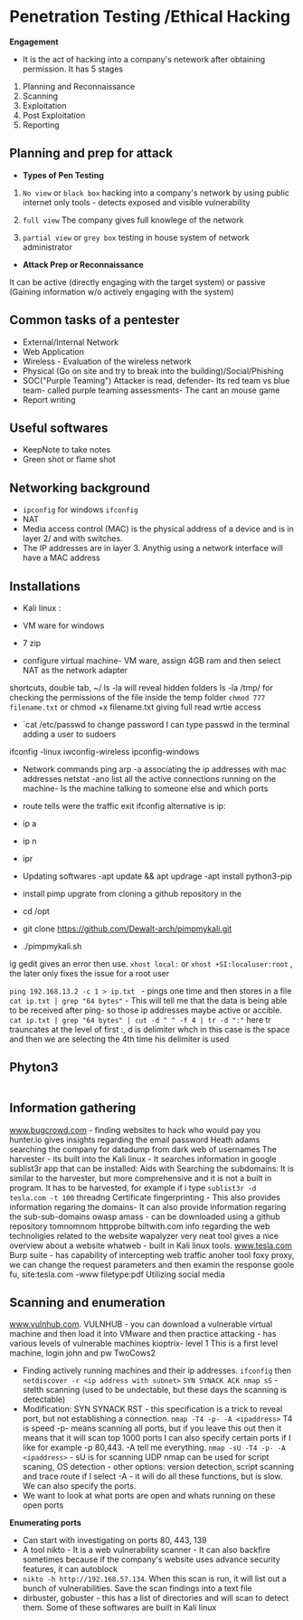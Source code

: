# Penetration Testing /Ethical Hacking


 **Engagement**
- It is the act of hacking into a company's netework after obtaining permission. It has 5 stages

1. Planning and Reconnaissance
2. Scanning
3. Exploitation
4. Post Exploitation
5. Reporting


## Planning and prep for attack


- **Types of Pen Testing**

1. `No view` or `black box` hacking into a company's network by using public internet only tools - detects exposed and visible vulnerability

2. `full view` The company gives full knowlege of the network 

3. `partial view` or `grey box`  testing in house system of network administrator

- **Attack Prep or Reconnaissance**

It can be active (directly engaging with the target system) or passive (Gaining information w/o actively engaging with the system) 

## Common tasks of a pentester

- External/Internal Network
- Web Application
- Wireless - Evaluation of the wireless network
- Physical (Go on site and try to break into the building)/Social/Phishing
- SOC("Purple Teaming") Attacker is read, defender- Its red team vs blue team- called purple teaming assessments- The cant an mouse game
- Report writing

## Useful softwares
 - KeepNote to take notes
 - Green shot or flame shot

 ## Networking background

- `ipconfig` for windows `ifconfig`
- NAT
- Media access control (MAC) is the physical address of a device and is in layer 2/ and with switches. 
- The IP addresses are in layer 3. Anythig using a network interface will have a MAC address

## Installations

- Kali linux : 
- VM ware for windows
- 7 zip

- configure virtual machine- VM ware, assign 4GB ram and then select NAT as the network adapter

shortcuts, double tab, ~/
ls -la will reveal hidden folders
ls -la /tmp/  for checking the permissions of the file inside the temp folder
`chmod 777 filename.txt` or chmod +x filename.txt giving full read wrtie access
- `cat /etc/passwd
to change password I can type passwd in the terminal
adding a user to sudoers

ifconfig -linux
iwconfig-wireless
ipconfig-windows

- Network commands
ping
arp -a associating the ip addresses with mac addresses
netstat -ano list all the active connections running on the machine- Is the machine talking to someone else and which ports
- route tells were the traffic exit
ifconfig alternative is ip:
- ip a
- ip n
- ipr

- Updating softwares
-apt update && apt updrage
-apt install python3-pip

- install pimp upgrate from cloning a github repository in the 
- cd /opt
- git clone https://github.com/Dewalt-arch/pimpmykali.git
- ./pimpmykali.sh

ig gedit gives an error then use.
`xhost local:` or `xhost +SI:localuser:root` , the later only fixes the issue for a root user

`ping 192.168.13.2 -c 1 > ip.txt ` - pings one time and then stores in a file
`cat ip.txt | grep "64 bytes"` - This will tell me that the data is being able to be received after ping- so those ip addresses maybe active or accible. 
`cat ip.txt | grep "64 bytes" | cut -d " " -f 4 | tr -d ":"` here tr trauncates at the level of first :, d is delimiter whch in this case is the space and then we are selecting the 4th time his delimiter is used


## Phyton3

```python


```
## Information gathering

www.bugcrowd.com - finding websites to hack who would pay you
hunter.io gives insights regarding the email password
Heath adams searching the company for datadump from dark web of usernames
The harvester - its built into the Kali linux - It searches information in google
sublist3r app that can be installed: Aids with Searching the subdomains: It is similar to the harvester, but more comprehensive and it is not a built in program. It has to be harvested, for example if i type `sublist3r -d tesla.com -t 100` threadng
Certificate fingerprinting - This also provides information regaring the domains- It can also provide information regaring the sub-sub-domains
owasp amass - can be downloaded using a github repository
tomnomnom httpprobe
biltwith.com info regarding the web technoligies related to the website 
wapalyzer very neat tool gives a nice overview about a website
whatweb - built in Kali linux tools. www.tesla.com
Burp suite - has capability of intercepting web traffic anoher tool foxy proxy, we can change the request parameters and then examin the response
goole fu, site:tesla.com -www filetype:pdf
Utilizing social media

## Scanning and enumeration

www.vulnhub.com. VULNHUB - you can download a vulnerable virtual machine and then load it into VMware and then practice attacking - has various levels of vulnerable machines
kioptrix- level 1 This is a first level machine, login john and pw TwoCows2
- Finding actively running machines and their ip addresses. `ifconfig`  then `netdiscover -r <ip address with subnet>`
`SYN SYNACK ACK nmap sS` - stelth scanning (used to be undectable, but these days the scanning is detectable)
- Modification: SYN SYNACK RST - this specification is a trick to reveal port, but not establishing a connection. 
`nmap -T4 -p- -A <ipaddress>` T4 is speed -p- means scanning all ports, but if you leave this out then it means that it will scan top 1000 ports I can also specify certain ports if I like for example -p 80,443. -A tell me everything. 
`nmap -sU -T4 -p- -A <ipaddress>`  - sU is for scanning UDP
nmap can be used for script scaning, OS detection - other options: version detection, script scanning and trace route if I select -A - it will do all these functions, but is slow. We can also specify the ports. 
- We want to look at what ports are open and whats running on these open ports


**Enumerating ports**
- Can start with investigating on ports 80, 443, 139
- A tool nikto - It is a web vulnerability scanner - It can also backfire sometimes because if the company's website uses advance security features, it can autoblock
- `nikto -h http://192.168.57.134`. When this scan is run, it will list out a bunch of vulnerabilities. Save the scan findings into a text file
- dirbuster, gobuster - this has a list of directories and will scan to detect them. Some of these softwares are built in Kali linux



